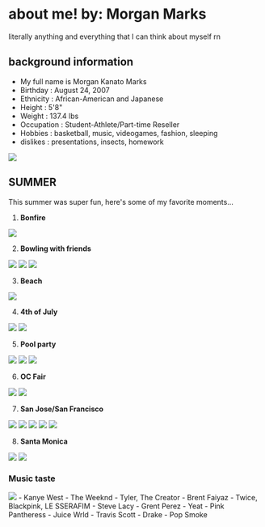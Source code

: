 # about me!                                                        by: Morgan Marks
literally anything and everything that I can think about myself rn
## **background information**
- My full name is Morgan Kanato Marks
- Birthday : August 24, 2007
- Ethnicity : African-American and Japanese
- Height : 5'8"
- Weight : 137.4 lbs
- Occupation : Student-Athlete/Part-time Reseller
- Hobbies : basketball, music, videogames, fashion, sleeping
- dislikes : presentations, insects, homework
<img src ="https://cdn.discordapp.com/attachments/930620115886673990/1025231713946832907/F965EE62-9783-47B9-B063-1536ADDC6FDF.jpg">

## SUMMER
This summer was super fun, here's some of my favorite moments...
1. **Bonfire** 
<img src ="https://cdn.discordapp.com/attachments/930620115886673990/1025241880658710578/C77670DB-9A2C-40F6-9256-9B5C23CA9ACC.jpg">


2. **Bowling with friends** 
<img src ="https://cdn.discordapp.com/attachments/930620115886673990/1025242115342614588/B09F966A-C9D1-4194-92F0-5B6211F5EF43.jpg">
<img src ="https://cdn.discordapp.com/attachments/930620115886673990/1025248950392987678/84251D7E-9062-42D0-AAF0-FA3046EE7743.jpg">
<img src ="https://cdn.discordapp.com/attachments/930620115886673990/1025249061726584912/BD289E4C-B185-4BF6-83F4-98312A9B59F7.jpg">


3. **Beach**
<img src ="https://cdn.discordapp.com/attachments/930620115886673990/1025242282313658388/87CDBEDB-91EF-4767-B788-6D698AA38C62.jpg">


4. **4th of July**
<img src ="https://cdn.discordapp.com/attachments/930620115886673990/1025242499926740992/1222FD40-522A-45F5-9D04-75CBFD59E5A7.jpg">
<img src ="https://cdn.discordapp.com/attachments/930620115886673990/1025242555543203870/13A939C3-E75E-4F67-8DEE-38EDEBCAF2EC.jpg">


5. **Pool party**
<img src ="https://cdn.discordapp.com/attachments/930620115886673990/1025242661659099148/1CE1E392-65A2-48F6-93B1-08661632CFBF.jpg">
<img src ="https://cdn.discordapp.com/attachments/930620115886673990/1025242744899244122/4A5C25ED-E31F-43C6-BFAB-E1C587FD8306.jpg">
<img src ="https://cdn.discordapp.com/attachments/930620115886673990/1025244155691143199/47BF72A0-3E1E-43F4-98B5-104F674027EC.jpg">


6. **OC Fair**
<img src ="https://cdn.discordapp.com/attachments/930620115886673990/1025245160809963550/5A77258D-9ED3-4AE3-A68E-2621025C42E6.jpg">
<img src ="https://cdn.discordapp.com/attachments/930620115886673990/1025245243907506217/D9C95BD0-5E7B-45BA-86BA-4BEBCF90A324.jpg">


7. **San Jose/San Francisco**
<img src ="https://cdn.discordapp.com/attachments/930620115886673990/1025246127794171935/AB42D503-B3DC-4869-9357-87DD6A2DE0C9.jpg">
<img src ="https://cdn.discordapp.com/attachments/930620115886673990/1025246156315426856/1EEAC7FB-4EE7-4176-9BC8-44849DA21866.jpg">
<img src ="https://cdn.discordapp.com/attachments/930620115886673990/1025246267082821732/E7DB0710-3150-4B4D-B07A-79268DAAC0FB.jpg">
<img src ="https://cdn.discordapp.com/attachments/930620115886673990/1025246390114332763/16841AB2-238B-44AA-A361-85E56FADBB9F.jpg">
<img src ="https://cdn.discordapp.com/attachments/930620115886673990/1025246446557081711/83E24A55-6839-4180-8F3D-A71CAD3E75A9.jpg">


8. **Santa Monica**
<img src ="https://cdn.discordapp.com/attachments/930620115886673990/1025246554904350731/69FF225C-41B4-4F57-91EF-0B462365EDAE.jpg">
<img src ="https://user-images.githubusercontent.com/16319829/81180309-2b51f000-8fee-11ea-8a78-ddfe8c3412a7.png">



### Music taste
<img src ="https://cdn.discordapp.com/attachments/930620115886673990/1025236030661603338/unknown.png">
- Kanye West
- The Weeknd 
- Tyler, The Creator
- Brent Faiyaz
- Twice, Blackpink, LE SSERAFIM
- Steve Lacy
- Grent Perez
- Yeat
- Pink Pantheress
- Juice Wrld
- Travis Scott
- Drake
- Pop Smoke

###
